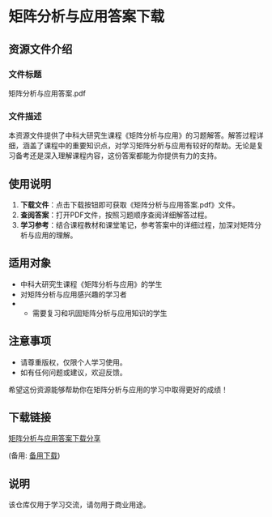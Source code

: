 # 矩阵分析与应用答案下载

## 资源文件介绍

### 文件标题
矩阵分析与应用答案.pdf

### 文件描述
本资源文件提供了中科大研究生课程《矩阵分析与应用》的习题解答。解答过程详细，涵盖了课程中的重要知识点，对学习矩阵分析与应用有较好的帮助。无论是复习备考还是深入理解课程内容，这份答案都能为你提供有力的支持。

## 使用说明

1. **下载文件**：点击下载按钮即可获取《矩阵分析与应用答案.pdf》文件。
2. **查阅答案**：打开PDF文件，按照习题顺序查阅详细解答过程。
3. **学习参考**：结合课程教材和课堂笔记，参考答案中的详细过程，加深对矩阵分析与应用的理解。

## 适用对象

- 中科大研究生课程《矩阵分析与应用》的学生
- 对矩阵分析与应用感兴趣的学习者
- - 需要复习和巩固矩阵分析与应用知识的学生

## 注意事项

- 请尊重版权，仅限个人学习使用。
- 如有任何问题或建议，欢迎反馈。

希望这份资源能够帮助你在矩阵分析与应用的学习中取得更好的成绩！

## 下载链接
[矩阵分析与应用答案下载分享](https://pan.quark.cn/s/903908278d97) 

(备用: [备用下载](https://pan.baidu.com/s/1B9Fqp2Fj0aTbNAXkzRKZ9w?pwd=1234))

## 说明

该仓库仅用于学习交流，请勿用于商业用途。
